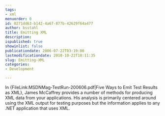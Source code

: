 ```yaml
---
tags:
- xml
menuorder: 0
id: 0271dd63-b142-4a67-877b-42629f64a477
author: bsstahl
title: Emitting XML
description: 
ispublished: true
showinlist: false
publicationdate: 2006-07-22T03:19:00
lastmodificationdate: 2010-10-22T18:11:35
slug: Emitting-XML
categories:
- Development

---
```

In {FileLink:MSDNMag-TestRun-200606.pdf|Five Ways to Emit Test Results as XML}, James McCaffrey provides a number of methods for producing XML data from your applications. His analysis is primarily centered around using the XML output for testing purposes but the information applies to any .NET application that uses XML.  
